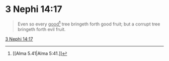 # 3 Nephi 14:17

> Even so every <u>good</u>[^a] tree bringeth forth good fruit; but a corrupt tree bringeth forth evil fruit.

[3 Nephi 14:17](https://www.churchofjesuschrist.org/study/scriptures/bofm/3-ne/14?lang=eng&id=p17#p17)


[^a]: [[Alma 5.41|Alma 5:41.]]
